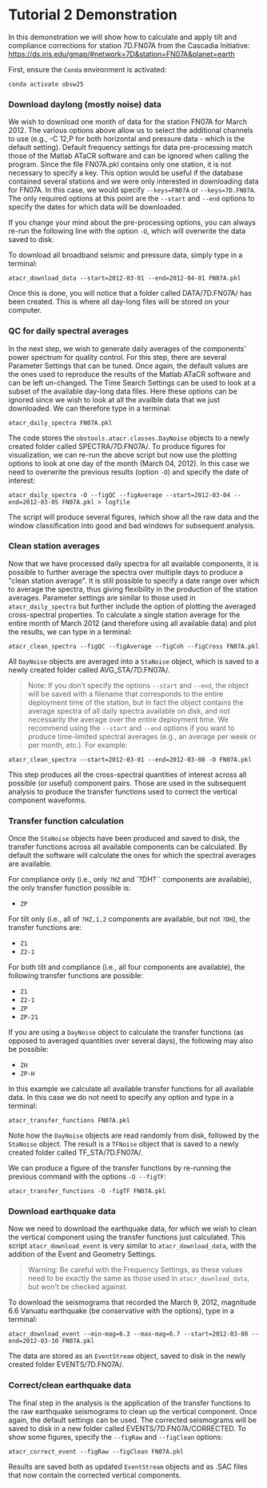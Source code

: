 # Tutorial 2 Demonstration

In this demonstration we will show how to calculate and apply tilt and compliance corrections for station
7D.FN07A from the Cascadia Initiative: https://ds.iris.edu/gmap/#network=7D&station=FN07A&planet=earth

First, ensure the `Conda` environment is activated:

```
conda activate obsw25
```

### Download daylong (mostly noise) data

We wish to download one month of data for the station FN07A for March 2012. The various options above allow us to select the additional channels to use (e.g., -C 12,P for both horizontal and pressure data - which is the default setting). Default frequency settings for data pre-processing match those of the Matlab ATaCR software and can be ignored when calling the program. Since the file FN07A.pkl contains only one station, it is not necessary to specify a key. This option would be useful if the database contained several stations and we were only interested in downloading data for FN07A. In this case, we would specify `--keys=FN07A` or `--keys=7D.FN07A`. The only required options at this point are the `--start` and `--end` options to specify the dates for which data will be downloaded.

If you change your mind about the pre-processing options, you can always re-run the following line with the option `-O`, which will overwrite the data saved to disk.

To download all broadband seismic and pressure data, simply type in a terminal:

```
atacr_download_data --start=2012-03-01 --end=2012-04-01 FN07A.pkl
```

Once this is done, you will notice that a folder called DATA/7D.FN07A/ has been created. This is where all day-long files will be stored on your computer.

### QC for daily spectral averages

In the next step, we wish to generate daily averages of the components' power spectrum for quality control. For this step, there are several Parameter Settings that can be tuned. Once again, the default values are the ones used to reproduce the results of the Matlab ATaCR software and can be left un-changed. The Time Search Settings can be used to look at a subset of the available day-long data files. Here these options can be ignored since we wish to look at all the availble data that we just downloaded. We can therefore type in a terminal:

```
atacr_daily_spectra FN07A.pkl
```

The code stores the `obstools.atacr.classes.DayNoise` objects to a newly created folder called SPECTRA/7D.FN07A/. To produce figures for visualization, we can re-run the above script but now use the plotting options to look at one day of the month (March 04, 2012). In this case we need to overwrite the previous results (option `-O`) and specify the date of interest:


```
atacr_daily_spectra -O --figQC --figAverage --start=2012-03-04 --end=2012-03-05 FN07A.pkl > logfile
```

The script will produce several figures, iwhich show all the raw data and the window classification into good and bad windows for subsequent analysis.

### Clean station averages

Now that we have processed daily spectra for all available components, it is possible to further average the spectra over multiple days to produce a "clean station average". It is still possible to specify a date range over which to average the spectra, thus giving flexibility in the production of the station averages. Parameter settings are similar to those used in `atacr_daily_spectra` but further include the option of plotting the averaged cross-spectral properties. To calculate a single station average for the entire month of March 2012 (and therefore using all available data) and plot the results, we can type in a terminal:

```
atacr_clean_spectra --figQC --figAverage --figCoh --figCross FN07A.pkl
```

 All `DayNoise` objects are averaged into a `StaNoise` object, which is saved to a newly created folder called AVG_STA/7D.FN07A/.

> Note: If you don’t specify the options `--start` and `--end`, the object will be saved with a filename that corresponds to the entire deployment time of the station, but in fact the object contains the average spectra of all daily spectra available on disk, and not necessarily the average over the entire deployment time. We recommend using the `--start` and `--end` options if you want to produce time-limited spectral averages (e.g., an average per week or per month, etc.). For example:

```
atacr_clean_spectra --start=2012-03-01 --end=2012-03-08 -O FN07A.pkl
```

This step produces all the cross-spectral quantities of interest across all possible (or useful) component pairs. Those are used in the subsequent analysis to produce the transfer functions used to correct the vertical component waveforms.

### Transfer function calculation

Once the `StaNoise` objects have been produced and saved to disk, the transfer functions across all available components can be calculated. By default the software will calculate the ones for which the spectral averages are available.

For compliance only (i.e., only `?HZ` and `?DH?`` components are available), the only transfer function possible is:

- `ZP`

For tilt only (i.e., all of `?HZ,1,2` components are available, but not `?DH`), the transfer functions are:

- `Z1`
- `Z2-1`

For both tilt and compliance (i.e., all four components are available), the following transfer functions are possible:

- `Z1`
- `Z2-1`
- `ZP`
- `ZP-21`

If you are using a `DayNoise` object to calculate the transfer functions (as opposed to averaged quantities over several days), the following may also be possible:

- `ZH`
- `ZP-H`

In this example we calculate all available transfer functions for all available data. In this case we do not need to specify any option and type in a terminal:

```
atacr_transfer_functions FN07A.pkl
```

Note how the `DayNoise` objects are read randomly from disk, followed by the `StaNoise` object. The result is a `TFNoise` object that is saved to a newly created folder called TF_STA/7D.FN07A/.

We can produce a figure of the transfer functions by re-running the previous command with the options `-O --figTF`:

```
atacr_transfer_functions -O -figTF FN07A.pkl
```

### Download earthquake data

Now we need to download the earthquake data, for which we wish to clean the vertical component using the transfer functions just calculated. This script `atacr_download_event` is very similar to `atacr_download_data`, with the addition of the Event and Geometry Settings.

> Warning: Be careful with the Frequency Settings, as these values need to be exactly the same as those used in `atacr_download_data`, but won’t be checked against.

To download the seismograms that recorded the March 9, 2012, magnitude 6.6 Vanuatu earthquake (be conservative with the options), type in a terminal:

```
atacr_download_event --min-mag=6.3 --max-mag=6.7 --start=2012-03-08 --end=2012-03-10 FN07A.pkl
```

The data are stored as an `EventStream` object, saved to disk in the newly created folder EVENTS/7D.FN07A/.

### Correct/clean earthquake data

The final step in the analysis is the application of the transfer functions to the raw earthquake seismograms to clean up the vertical component. Once again, the default settings can be used. The corrected seismograms will be saved to disk in a new folder called EVENTS/7D.FN07A/CORRECTED. To show some figures, specify the `--figRaw` and `--figClean` options:

```
atacr_correct_event --figRaw --figClean FN07A.pkl
```

Results are saved both as updated `EventStream` objects and as .SAC files that now contain the corrected vertical components.
